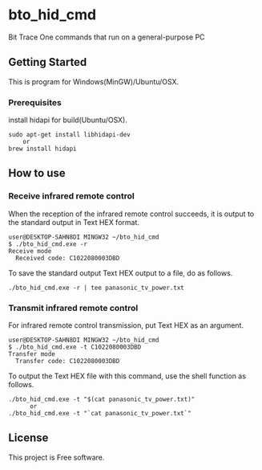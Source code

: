 # bto_hid_cmd

Bit Trace One commands that run on a general-purpose PC

## Getting Started

This is program for Windows(MinGW)/Ubuntu/OSX.

### Prerequisites

install hidapi for build(Ubuntu/OSX). 

```
sudo apt-get install libhidapi-dev
    or
brew install hidapi
```

## How to use

### Receive infrared remote control

When the reception of the infrared remote control succeeds, it is output to the standard output in Text HEX format.

```
user@DESKTOP-SAHN8DI MINGW32 ~/bto_hid_cmd
$ ./bto_hid_cmd.exe -r
Receive mode
  Received code: C1022080003DBD
```

To save the standard output Text HEX output to a file, do as follows.

```
./bto_hid_cmd.exe -r | tee panasonic_tv_power.txt
```

### Transmit infrared remote control

For infrared remote control transmission, put Text HEX as an argument.

```
user@DESKTOP-SAHN8DI MINGW32 ~/bto_hid_cmd
$ ./bto_hid_cmd.exe -t C1022080003DBD
Transfer mode
  Transfer code: C1022080003DBD
```

To output the Text HEX file with this command, use the shell function as follows.

```
./bto_hid_cmd.exe -t "$(cat panasonic_tv_power.txt)"
      or
./bto_hid_cmd.exe -t "`cat panasonic_tv_power.txt`"
```

## License

This project is Free software.


